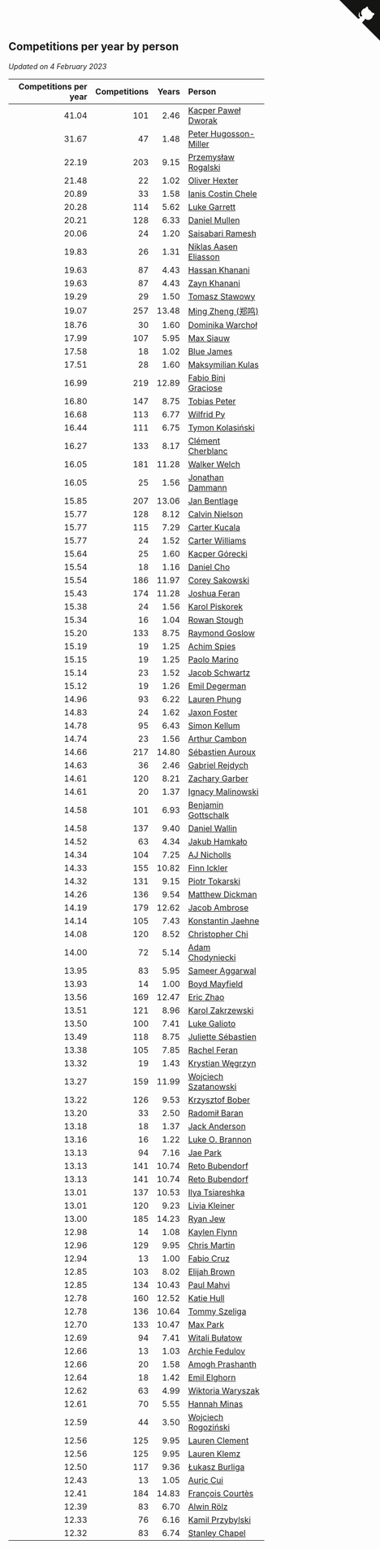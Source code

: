 ## Competitions per year by person

*Updated on  4 February 2023*

| Competitions per year | Competitions | Years | Person |
| ---: | ---: | ---: | :--- |
| 41.04 | 101 | 2.46 | [Kacper Paweł Dworak](https://www.worldcubeassociation.org/persons/2020DWOR01) |
| 31.67 | 47 | 1.48 | [Peter Hugosson-Miller](https://www.worldcubeassociation.org/persons/2021HUGO01) |
| 22.19 | 203 | 9.15 | [Przemysław Rogalski](https://www.worldcubeassociation.org/persons/2013ROGA02) |
| 21.48 | 22 | 1.02 | [Oliver Hexter](https://www.worldcubeassociation.org/persons/2022HEXT01) |
| 20.89 | 33 | 1.58 | [Ianis Costin Chele](https://www.worldcubeassociation.org/persons/2021CHEL01) |
| 20.28 | 114 | 5.62 | [Luke Garrett](https://www.worldcubeassociation.org/persons/2017GARR05) |
| 20.21 | 128 | 6.33 | [Daniel Mullen](https://www.worldcubeassociation.org/persons/2016MULL04) |
| 20.06 | 24 | 1.20 | [Saisabari Ramesh](https://www.worldcubeassociation.org/persons/2021RAME01) |
| 19.83 | 26 | 1.31 | [Niklas Aasen Eliasson](https://www.worldcubeassociation.org/persons/2021ELIA01) |
| 19.63 | 87 | 4.43 | [Hassan Khanani](https://www.worldcubeassociation.org/persons/2018KHAN26) |
| 19.63 | 87 | 4.43 | [Zayn Khanani](https://www.worldcubeassociation.org/persons/2018KHAN28) |
| 19.29 | 29 | 1.50 | [Tomasz Stawowy](https://www.worldcubeassociation.org/persons/2021STAW01) |
| 19.07 | 257 | 13.48 | [Ming Zheng (郑鸣)](https://www.worldcubeassociation.org/persons/2009ZHEN11) |
| 18.76 | 30 | 1.60 | [Dominika Warchoł](https://www.worldcubeassociation.org/persons/2021WARC01) |
| 17.99 | 107 | 5.95 | [Max Siauw](https://www.worldcubeassociation.org/persons/2017SIAU02) |
| 17.58 | 18 | 1.02 | [Blue James](https://www.worldcubeassociation.org/persons/2022JAME01) |
| 17.51 | 28 | 1.60 | [Maksymilian Kulas](https://www.worldcubeassociation.org/persons/2021KULA02) |
| 16.99 | 219 | 12.89 | [Fabio Bini Graciose](https://www.worldcubeassociation.org/persons/2010GRAC02) |
| 16.80 | 147 | 8.75 | [Tobias Peter](https://www.worldcubeassociation.org/persons/2014PETE03) |
| 16.68 | 113 | 6.77 | [Wilfrid Py](https://www.worldcubeassociation.org/persons/2016PYWI01) |
| 16.44 | 111 | 6.75 | [Tymon Kolasiński](https://www.worldcubeassociation.org/persons/2016KOLA02) |
| 16.27 | 133 | 8.17 | [Clément Cherblanc](https://www.worldcubeassociation.org/persons/2014CHER05) |
| 16.05 | 181 | 11.28 | [Walker Welch](https://www.worldcubeassociation.org/persons/2011WELC01) |
| 16.05 | 25 | 1.56 | [Jonathan Dammann](https://www.worldcubeassociation.org/persons/2021DAMM01) |
| 15.85 | 207 | 13.06 | [Jan Bentlage](https://www.worldcubeassociation.org/persons/2010BENT01) |
| 15.77 | 128 | 8.12 | [Calvin Nielson](https://www.worldcubeassociation.org/persons/2014NIEL03) |
| 15.77 | 115 | 7.29 | [Carter Kucala](https://www.worldcubeassociation.org/persons/2015KUCA01) |
| 15.77 | 24 | 1.52 | [Carter Williams](https://www.worldcubeassociation.org/persons/2021WILL06) |
| 15.64 | 25 | 1.60 | [Kacper Górecki](https://www.worldcubeassociation.org/persons/2021GORE01) |
| 15.54 | 18 | 1.16 | [Daniel Cho](https://www.worldcubeassociation.org/persons/2021CHOD01) |
| 15.54 | 186 | 11.97 | [Corey Sakowski](https://www.worldcubeassociation.org/persons/2011SAKO01) |
| 15.43 | 174 | 11.28 | [Joshua Feran](https://www.worldcubeassociation.org/persons/2011FERA01) |
| 15.38 | 24 | 1.56 | [Karol Piskorek](https://www.worldcubeassociation.org/persons/2021PISK01) |
| 15.34 | 16 | 1.04 | [Rowan Stough](https://www.worldcubeassociation.org/persons/2022STOU01) |
| 15.20 | 133 | 8.75 | [Raymond Goslow](https://www.worldcubeassociation.org/persons/2014GOSL01) |
| 15.19 | 19 | 1.25 | [Achim Spies](https://www.worldcubeassociation.org/persons/2021SPIE01) |
| 15.15 | 19 | 1.25 | [Paolo Marino](https://www.worldcubeassociation.org/persons/2021MARI04) |
| 15.14 | 23 | 1.52 | [Jacob Schwartz](https://www.worldcubeassociation.org/persons/2021SCHW01) |
| 15.12 | 19 | 1.26 | [Emil Degerman](https://www.worldcubeassociation.org/persons/2021DEGE01) |
| 14.96 | 93 | 6.22 | [Lauren Phung](https://www.worldcubeassociation.org/persons/2016PHUN02) |
| 14.83 | 24 | 1.62 | [Jaxon Foster](https://www.worldcubeassociation.org/persons/2021FOST01) |
| 14.78 | 95 | 6.43 | [Simon Kellum](https://www.worldcubeassociation.org/persons/2016KELL12) |
| 14.74 | 23 | 1.56 | [Arthur Cambon](https://www.worldcubeassociation.org/persons/2021CAMB01) |
| 14.66 | 217 | 14.80 | [Sébastien Auroux](https://www.worldcubeassociation.org/persons/2008AURO01) |
| 14.63 | 36 | 2.46 | [Gabriel Rejdych](https://www.worldcubeassociation.org/persons/2020REJD01) |
| 14.61 | 120 | 8.21 | [Zachary Garber](https://www.worldcubeassociation.org/persons/2014GARB01) |
| 14.61 | 20 | 1.37 | [Ignacy Malinowski](https://www.worldcubeassociation.org/persons/2021MALI02) |
| 14.58 | 101 | 6.93 | [Benjamin Gottschalk](https://www.worldcubeassociation.org/persons/2016GOTT01) |
| 14.58 | 137 | 9.40 | [Daniel Wallin](https://www.worldcubeassociation.org/persons/2013WALL03) |
| 14.52 | 63 | 4.34 | [Jakub Hamkało](https://www.worldcubeassociation.org/persons/2018HAMK01) |
| 14.34 | 104 | 7.25 | [AJ Nicholls](https://www.worldcubeassociation.org/persons/2015NICH04) |
| 14.33 | 155 | 10.82 | [Finn Ickler](https://www.worldcubeassociation.org/persons/2012ICKL01) |
| 14.32 | 131 | 9.15 | [Piotr Tokarski](https://www.worldcubeassociation.org/persons/2013TOKA01) |
| 14.26 | 136 | 9.54 | [Matthew Dickman](https://www.worldcubeassociation.org/persons/2013DICK01) |
| 14.19 | 179 | 12.62 | [Jacob Ambrose](https://www.worldcubeassociation.org/persons/2010AMBR01) |
| 14.14 | 105 | 7.43 | [Konstantin Jaehne](https://www.worldcubeassociation.org/persons/2015JAEH01) |
| 14.08 | 120 | 8.52 | [Christopher Chi](https://www.worldcubeassociation.org/persons/2014CHIC01) |
| 14.00 | 72 | 5.14 | [Adam Chodyniecki](https://www.worldcubeassociation.org/persons/2017CHOD02) |
| 13.95 | 83 | 5.95 | [Sameer Aggarwal](https://www.worldcubeassociation.org/persons/2017AGGA01) |
| 13.93 | 14 | 1.00 | [Boyd Mayfield](https://www.worldcubeassociation.org/persons/2022MAYF01) |
| 13.56 | 169 | 12.47 | [Eric Zhao](https://www.worldcubeassociation.org/persons/2010ZHAO19) |
| 13.51 | 121 | 8.96 | [Karol Zakrzewski](https://www.worldcubeassociation.org/persons/2014ZAKR01) |
| 13.50 | 100 | 7.41 | [Luke Galioto](https://www.worldcubeassociation.org/persons/2015GALI02) |
| 13.49 | 118 | 8.75 | [Juliette Sébastien](https://www.worldcubeassociation.org/persons/2014SEBA01) |
| 13.38 | 105 | 7.85 | [Rachel Feran](https://www.worldcubeassociation.org/persons/2015FERA01) |
| 13.32 | 19 | 1.43 | [Krystian Węgrzyn](https://www.worldcubeassociation.org/persons/2021WEGR01) |
| 13.27 | 159 | 11.99 | [Wojciech Szatanowski](https://www.worldcubeassociation.org/persons/2011SZAT01) |
| 13.22 | 126 | 9.53 | [Krzysztof Bober](https://www.worldcubeassociation.org/persons/2013BOBE01) |
| 13.20 | 33 | 2.50 | [Radomił Baran](https://www.worldcubeassociation.org/persons/2020BARA02) |
| 13.18 | 18 | 1.37 | [Jack Anderson](https://www.worldcubeassociation.org/persons/2021ANDE05) |
| 13.16 | 16 | 1.22 | [Luke O. Brannon](https://www.worldcubeassociation.org/persons/2021BRAN02) |
| 13.13 | 94 | 7.16 | [Jae Park](https://www.worldcubeassociation.org/persons/2015PARK24) |
| 13.13 | 141 | 10.74 | [Reto Bubendorf](https://www.worldcubeassociation.org/persons/2012BUBE01) |
| 13.13 | 141 | 10.74 | [Reto Bubendorf](https://www.worldcubeassociation.org/persons/2012BUBE01) |
| 13.01 | 137 | 10.53 | [Ilya Tsiareshka](https://www.worldcubeassociation.org/persons/2012TERE01) |
| 13.01 | 120 | 9.23 | [Livia Kleiner](https://www.worldcubeassociation.org/persons/2013KLEI03) |
| 13.00 | 185 | 14.23 | [Ryan Jew](https://www.worldcubeassociation.org/persons/2008JEWR01) |
| 12.98 | 14 | 1.08 | [Kaylen Flynn](https://www.worldcubeassociation.org/persons/2022FLYN01) |
| 12.96 | 129 | 9.95 | [Chris Martin](https://www.worldcubeassociation.org/persons/2013MART03) |
| 12.94 | 13 | 1.00 | [Fabio Cruz](https://www.worldcubeassociation.org/persons/2022CRUZ01) |
| 12.85 | 103 | 8.02 | [Elijah Brown](https://www.worldcubeassociation.org/persons/2015BROW03) |
| 12.85 | 134 | 10.43 | [Paul Mahvi](https://www.worldcubeassociation.org/persons/2012MAHV01) |
| 12.78 | 160 | 12.52 | [Katie Hull](https://www.worldcubeassociation.org/persons/2010HULL01) |
| 12.78 | 136 | 10.64 | [Tommy Szeliga](https://www.worldcubeassociation.org/persons/2012SZEL01) |
| 12.70 | 133 | 10.47 | [Max Park](https://www.worldcubeassociation.org/persons/2012PARK03) |
| 12.69 | 94 | 7.41 | [Witali Bułatow](https://www.worldcubeassociation.org/persons/2015BUAT01) |
| 12.66 | 13 | 1.03 | [Archie Fedulov](https://www.worldcubeassociation.org/persons/2022FEDU01) |
| 12.66 | 20 | 1.58 | [Amogh Prashanth](https://www.worldcubeassociation.org/persons/2021PRAS01) |
| 12.64 | 18 | 1.42 | [Emil Elghorn](https://www.worldcubeassociation.org/persons/2021ELGH01) |
| 12.62 | 63 | 4.99 | [Wiktoria Waryszak](https://www.worldcubeassociation.org/persons/2018WARY01) |
| 12.61 | 70 | 5.55 | [Hannah Minas](https://www.worldcubeassociation.org/persons/2017MINA04) |
| 12.59 | 44 | 3.50 | [Wojciech Rogoziński](https://www.worldcubeassociation.org/persons/2019ROGO04) |
| 12.56 | 125 | 9.95 | [Lauren Clement](https://www.worldcubeassociation.org/persons/2013KLEM01) |
| 12.56 | 125 | 9.95 | [Lauren Klemz](https://www.worldcubeassociation.org/persons/2013KLEM01) |
| 12.50 | 117 | 9.36 | [Łukasz Burliga](https://www.worldcubeassociation.org/persons/2013BURL01) |
| 12.43 | 13 | 1.05 | [Auric Cui](https://www.worldcubeassociation.org/persons/2022CUIA01) |
| 12.41 | 184 | 14.83 | [François Courtès](https://www.worldcubeassociation.org/persons/2008COUR01) |
| 12.39 | 83 | 6.70 | [Alwin Rölz](https://www.worldcubeassociation.org/persons/2016ROLZ01) |
| 12.33 | 76 | 6.16 | [Kamil Przybylski](https://www.worldcubeassociation.org/persons/2016PRZY01) |
| 12.32 | 83 | 6.74 | [Stanley Chapel](https://www.worldcubeassociation.org/persons/2016CHAP04) |


<a href="https://github.com/JustinTimeCuber/wca_statistics" class="github-corner" aria-label="View source on Github"><svg width="80" height="80" viewBox="0 0 250 250" style="fill:#151513; color:#fff; position: absolute; top: 0; border: 0; right: 0;" aria-hidden="true"><path d="M0,0 L115,115 L130,115 L142,142 L250,250 L250,0 Z"></path><path d="M128.3,109.0 C113.8,99.7 119.0,89.6 119.0,89.6 C122.0,82.7 120.5,78.6 120.5,78.6 C119.2,72.0 123.4,76.3 123.4,76.3 C127.3,80.9 125.5,87.3 125.5,87.3 C122.9,97.6 130.6,101.9 134.4,103.2" fill="currentColor" style="transform-origin: 130px 106px;" class="octo-arm"></path><path d="M115.0,115.0 C114.9,115.1 118.7,116.5 119.8,115.4 L133.7,101.6 C136.9,99.2 139.9,98.4 142.2,98.6 C133.8,88.0 127.5,74.4 143.8,58.0 C148.5,53.4 154.0,51.2 159.7,51.0 C160.3,49.4 163.2,43.6 171.4,40.1 C171.4,40.1 176.1,42.5 178.8,56.2 C183.1,58.6 187.2,61.8 190.9,65.4 C194.5,69.0 197.7,73.2 200.1,77.6 C213.8,80.2 216.3,84.9 216.3,84.9 C212.7,93.1 206.9,96.0 205.4,96.6 C205.1,102.4 203.0,107.8 198.3,112.5 C181.9,128.9 168.3,122.5 157.7,114.1 C157.9,116.9 156.7,120.9 152.7,124.9 L141.0,136.5 C139.8,137.7 141.6,141.9 141.8,141.8 Z" fill="currentColor" class="octo-body"></path></svg></a><style>.github-corner:hover .octo-arm{animation:octocat-wave 560ms ease-in-out}@keyframes octocat-wave{0%,100%{transform:rotate(0)}20%,60%{transform:rotate(-25deg)}40%,80%{transform:rotate(10deg)}}@media (max-width:500px){.github-corner:hover .octo-arm{animation:none}.github-corner .octo-arm{animation:octocat-wave 560ms ease-in-out}}</style>
